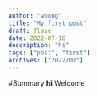```yaml
---
author: "woong"
title: "My first post"
draft: flase
date: 2022-07-18
description: "hi"
tags: ["post", "first"]
archives: ["2022/07"]
---
```


#Summary
**hi**
Welcome
